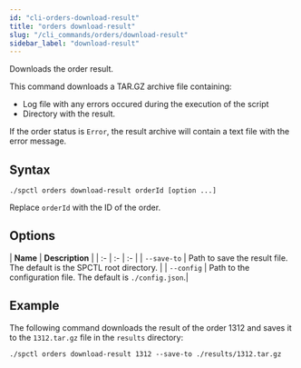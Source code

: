 ```yaml
---
id: "cli-orders-download-result"
title: "orders download-result"
slug: "/cli_commands/orders/download-result"
sidebar_label: "download-result"
---
```


Downloads the order result.

This command downloads a TAR.GZ archive file containing:

- Log file with any errors occured during the execution of the script
- Directory with the result.

If the order status is `Error`, the result archive will contain a text file with the error message.

## Syntax

```
./spctl orders download-result orderId [option ...]
```

Replace `orderId` with the ID of the order.

## Options

| **Name** | **Description** |
| :- | :- | :- |
| `--save-to` | Path to save the result file. The default is the SPCTL root directory. |
| `--config` | Path to the configuration file. The default is `./config.json`.|

## Example

The following command downloads the result of the order 1312 and saves it to the `1312.tar.gz` file in the `results` directory:

```
./spctl orders download-result 1312 --save-to ./results/1312.tar.gz
```